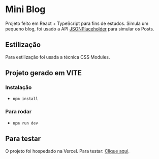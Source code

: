 # Mini Blog

Projeto feito em React + TypeScript para fins de estudos. Simula um pequeno blog, foi usado a API [JSONPlaceholder](https://jsonplaceholder.typicode.com/) para simular os Posts.

## Estilização
Para estilização foi usada a técnica CSS Modules.

## Projeto gerado em VITE

### Instalação
- `npm install`

### Para rodar
- `npm run dev`

## Para testar
O projeto foi hospedado na Vercel. Para testar: [Clique aqui](https://react-mini-blog-phi.vercel.app/).